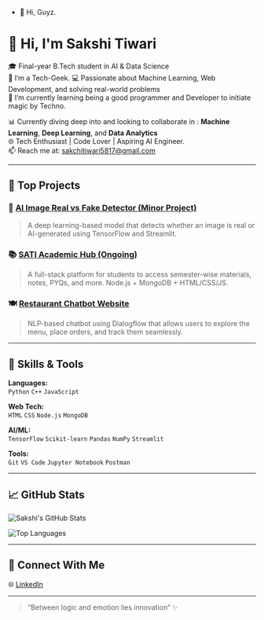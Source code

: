 - 👋 Hi, Guyz.


# 👋 Hi, I'm Sakshi Tiwari

🎓 Final-year B.Tech student in AI & Data Science  
👀 I’m a Tech-Geek.
💻 Passionate about Machine Learning, Web Development, and solving real-world problems  
🌱 I’m currently learning being a good programmer and Developer to initiate magic by Techno.

📊 Currently diving deep into and looking to collaborate in : **Machine Learning**, **Deep Learning**, and **Data Analytics**  
🌐 Tech Enthusiast | Code Lover | Aspiring AI Engineer.  
📫 Reach me at: sakchitiwari5817@gmail.com

---

## 🚀 Top Projects

### 🌟 [AI Image Real vs Fake Detector (Minor Project)](https://github.com/sakshit123/ai-image-detector)
> A deep learning-based model that detects whether an image is real or AI-generated using TensorFlow and Streamlit.

### 📚 [SATI Academic Hub (Ongoing)](https://github.com/sakshit123/studyhub)
> A full-stack platform for students to access semester-wise materials, notes, PYQs, and more. Node.js + MongoDB + HTML/CSS/JS.

### 🍽️ [Restaurant Chatbot Website](https://github.com/sakshit123/food-bot)
> NLP-based chatbot using Dialogflow that allows users to explore the menu, place orders, and track them seamlessly.

---

## 🧠 Skills & Tools

**Languages:**  
`Python` `C++` `JavaScript`

**Web Tech:**  
`HTML` `CSS` `Node.js` `MongoDB`

**AI/ML:**  
`TensorFlow` `Scikit-learn` `Pandas` `NumPy` `Streamlit`

**Tools:**  
`Git` `VS Code` `Jupyter Notebook` `Postman`

---

## 📈 GitHub Stats

![Sakshi's GitHub Stats](https://github-readme-stats.vercel.app/api?username=sakshitiwari1234&show_icons=true&theme=radical)

![Top Languages](https://github-readme-stats.vercel.app/api/top-langs/?username=sakshitiwari1234&layout=compact&theme=vision-friendly-dark)

---

## 🔗 Connect With Me

🌐 [LinkedIn](https://www.linkedin.com/in/sakshi-tiwari-ab0b95251/)

---

> “Between logic and emotion lies innovation” ✨



<!---
sakshitiwari1234/sakshitiwari1234 is a ✨ special ✨ repository because its `README.md` (this file) appears on your GitHub profile.
You can click the Preview link to take a look at your changes.
--->
